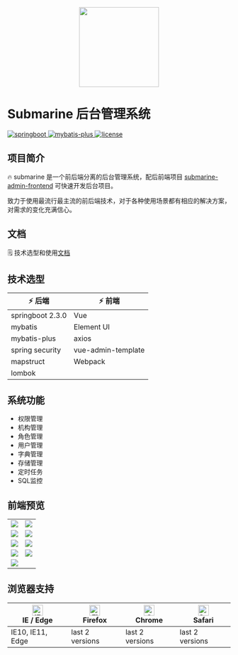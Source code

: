 <p align="center">
  <img width="180" src="https://cdn.jsdelivr.net/gh/goldsubmarine/cdn@master/blog/20200817032045.png">
</p>

# Submarine 后台管理系统

<p>
  <a href="#">
    <img src="https://img.shields.io/badge/SpringBoot-2.3.1-brightgreen.svg" alt="springboot">
  </a>
  <a href="https://mybatis.plus">
    <img src="https://img.shields.io/badge/mybatis--plus-3.3.2-brightgreen.svg" alt="mybatis-plus">
  </a>
  <a href="https://opensource.org/licenses/MIT">
    <img src="https://img.shields.io/badge/License-MIT-brightgreen.svg" alt="license">
  </a>
</p>

## 项目简介

🔥 submarine 是一个前后端分离的后台管理系统，配后前端项目 [submarine-admin-frontend](https://github.com/GoldSubmarine/submarine-admin-frontend) 可快速开发后台项目。

致力于使用最流行最主流的前后端技术，对于各种使用场景都有相应的解决方案，对需求的变化充满信心。

## 文档

🗒️ 技术选型和使用[文档](https://goldsubmarine.github.io/submarine-admin-doc/)

## 技术选型

| ⚡ **后端**      | ⚡ **前端**        |
| ---------------- | ------------------ |
| springboot 2.3.0 | Vue                |
| mybatis          | Element UI         |
| mybatis-plus     | axios              |
| spring security  | vue-admin-template |
| mapstruct        | Webpack            |
| lombok           |                    |

## 系统功能

- 权限管理
- 机构管理
- 角色管理
- 用户管理
- 字典管理
- 存储管理
- 定时任务
- SQL监控

## 前端预览

<table>
    <tr>
        <td><img src="https://cdn.jsdelivr.net/gh/goldsubmarine/cdn@master/blog/permission.png"/></td>
        <td><img src="https://cdn.jsdelivr.net/gh/goldsubmarine/cdn@master/blog/dept.png"/></td>
    </tr>
    <tr>
        <td><img src="https://cdn.jsdelivr.net/gh/goldsubmarine/cdn@master/blog/role.png"/></td>
        <td><img src="https://cdn.jsdelivr.net/gh/goldsubmarine/cdn@master/blog/user.png"/></td>
    </tr>
    <tr>
        <td><img src="https://cdn.jsdelivr.net/gh/goldsubmarine/cdn@master/blog/dictionary.png"/></td>
        <td><img src="https://cdn.jsdelivr.net/gh/goldsubmarine/cdn@master/blog/fileStore.png"/></td>
    </tr>
    <tr>   
        <td><img src="https://cdn.jsdelivr.net/gh/goldsubmarine/cdn@master/blog/schedule.png"/></td>
        <td><img src="https://cdn.jsdelivr.net/gh/goldsubmarine/cdn@master/blog/monitorSql.png"/></td>
    </tr>
    <tr>
        <td><img src="https://cdn.jsdelivr.net/gh/goldsubmarine/cdn@master/blog/personal.png"/></td>
    </tr>
</table>

## 浏览器支持

| [<img src="https://raw.githubusercontent.com/alrra/browser-logos/master/src/edge/edge_48x48.png" alt="IE / Edge" width="24px" height="24px" />](http://godban.github.io/browsers-support-badges/)</br>IE / Edge | [<img src="https://raw.githubusercontent.com/alrra/browser-logos/master/src/firefox/firefox_48x48.png" alt="Firefox" width="24px" height="24px" />](http://godban.github.io/browsers-support-badges/)</br>Firefox | [<img src="https://raw.githubusercontent.com/alrra/browser-logos/master/src/chrome/chrome_48x48.png" alt="Chrome" width="24px" height="24px" />](http://godban.github.io/browsers-support-badges/)</br>Chrome | [<img src="https://raw.githubusercontent.com/alrra/browser-logos/master/src/safari/safari_48x48.png" alt="Safari" width="24px" height="24px" />](http://godban.github.io/browsers-support-badges/)</br>Safari |
| --------- | --------- | --------- | --------- |
| IE10, IE11, Edge| last 2 versions| last 2 versions| last 2 versions
